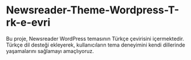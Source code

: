 # Newsreader-Theme-Wordpress-T-rk-e-evri
Bu proje, Newsreader WordPress temasının Türkçe çevirisini içermektedir. Türkçe dil desteği ekleyerek, kullanıcıların tema deneyimini kendi dillerinde yaşamalarını sağlamayı amaçlıyoruz.
